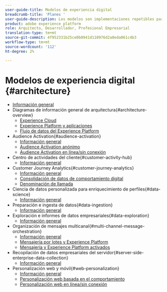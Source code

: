 ```yaml
---
user-guide-title: Modelos de experiencia digital
breadcrumb-title: 'Planes '
user-guide-description: Los modelos son implementaciones repetibles para abordar problemas empresariales establecidos y contienen diagramas de arquitectura, consideraciones técnicas y enlaces de documentación relevantes.
product: adobe experience platform
role: Arquitecto, Desarrollador, Profesional Empresarial
translation-type: tm+mt
source-git-commit: 4f952331b25ce0b0941d110976d2a0eda061c4b3
workflow-type: tm+mt
source-wordcount: '112'
ht-degree: 2%

---
```


# Modelos de experiencia digital {#architecture}

+ [Información general](/help/blueprints/overview.md)
+ Diagramas de información general de arquitectura{#architecture-overview}
   + [Experience Cloud](/help/blueprints/experience-platform/experience-cloud.md)
   + [Experience Platform y aplicaciones](/help/blueprints/experience-platform/platform-applications.md)
   + [Flujo de datos del Experience Platform](/help/blueprints/experience-platform/platform-data-flow.md)
+ Audience Activation{#audience-activation}
   + [Información general](/help/blueprints/audience-activation/overview.md)
   + [Audience Activation anónimo](/help/blueprints/audience-activation/anonymous.md)
   + [Audience Activation en línea/sin conexión](/help/blueprints/audience-activation/online-offline.md)
+ Centro de actividades del cliente{#customer-activity-hub}
   + [Información general](/help/blueprints/customer-activity-hub/overview.md)
+ Customer Journey Analytics{#customer-journey-analytics}
   + [Información general](/help/blueprints/customer-journey-analytics/overview.md)
   + [Consolidación de datos de comportamiento digital](/help/blueprints/customer-journey-analytics/digital-behavioral-data-consolidation.md)
   + [Denominación de llamada](/help/blueprints/customer-journey-analytics/call-deflect.md)
+ Ciencia de datos personalizada para enriquecimiento de perfiles{#data-science}
   + [Información general](/help/blueprints/data-science/overview.md)
+ Preparación e ingesta de datos{#data-ingestion}
   + [Información general](/help/blueprints/data-ingestion/overview.md)
+ Exploración e informes de datos empresariales{#data-exploration}
   + [Información general](/help/blueprints/data-exploration/overview.md)
+ Organización de mensajes multicanal{#multi-channel-message-orchestration}
   + [Información general](/help/blueprints/multi-channel-message-orchestration/overview.md)
   + [Mensajería por lotes y Experience Platform](/help/blueprints/multi-channel-message-orchestration/batch-messaging.md)
   + [Mensajería y Experience Platform activados](/help/blueprints/multi-channel-message-orchestration/triggered-messaging.md)
+ Recopilación de datos empresariales del servidor{#server-side-enterprise-data-collection}
   + [Información general](/help/blueprints/server-side-enterprise-data-collection/overview.md)
+ Personalización web y móvil{#web-personalization}
   + [Información general](/help/blueprints/web-personalization/overview.md)
   + [Personalización web basada en el comportamiento](/help/blueprints/web-personalization/behavioral.md)
   + [Personalización web en línea/sin conexión](/help/blueprints/web-personalization/online-offline.md)

